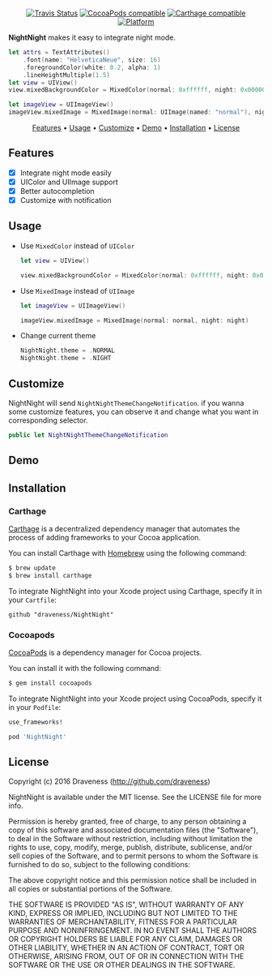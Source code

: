 <p align="center">
  <img src="">
</p>

<p align="center">
  <a href="https://travis-ci.org/draveness/NightNight"><img alt="Travis Status" src="https://img.shields.io/travis/draveness/NightNight.svg"/></a>
  <a href="https://img.shields.io/cocoapods/v/NightNight.svg"><img alt="CocoaPods compatible" src="https://img.shields.io/cocoapods/v/NightNight.svg"/></a>
  <a href="https://github.com/Carthage/Carthage"><img alt="Carthage compatible" src="https://img.shields.io/badge/Carthage-compatible-4BC51D.svg?style=flat"/></a>
  <a href="https://img.shields.io/cocoapods/p/NightNight.svg?style=flat"><img alt="Platform" src="https://img.shields.io/cocoapods/p/NightNight.svg?style=flat"/></a>
</p>

**NightNight** makes it easy to integrate night mode.

```swift
let attrs = TextAttributes()
    .font(name: "HelveticaNeue", size: 16)
    .foregroundColor(white: 0.2, alpha: 1)
    .lineHeightMultiple(1.5)
let view = UIView()
view.mixedBackgroundColor = MixedColor(normal: 0xffffff, night: 0x000000)

let imageView = UIImageView()
imageView.mixedImage = MixedImage(normal: UIImage(named: "normal"), night: UIImage(named: "night")) 
```

<p align="center">
    <a href="#features">Features</a> • <a href="#usage">Usage</a> • <a href="#customize">Customize</a> • <a href="#demo">Demo</a> • <a href="#installation">Installation</a> • <a href="#license">License</a>
</p>

## Features

- [x] Integrate night mode easily
- [x] UIColor and UIImage support
- [x] Better autocompletion
- [x] Customize with notification

## Usage

+ Use `MixedColor` instead of `UIColor`

    ```swift
    let view = UIView()
    
    view.mixedBackgroundColor = MixedColor(normal: 0xffffff, night: 0x000000)
    ```

+ Use `MixedImage` instead of `UIImage`

    ```swift
    let imageView = UIImageView()
    
    imageView.mixedImage = MixedImage(normal: normal, night: night)
    ```

+ Change current theme

    ```swift
    NightNight.theme = .NORMAL
    NightNight.theme = .NIGHT
    ```

## Customize

NightNight will send `NightNightThemeChangeNotification`. if you wanna some customize features, you can observe it and change what you want in corresponding selector.

```swift
public let NightNightThemeChangeNotification
```

## Demo

## Installation

### Carthage

[Carthage](https://github.com/Carthage/Carthage) is a decentralized dependency manager that automates the process of adding frameworks to your Cocoa application.

You can install Carthage with [Homebrew](http://brew.sh/) using the following command:

```bash
$ brew update
$ brew install carthage
```

To integrate NightNight into your Xcode project using Carthage, specify it in your `Cartfile`:

```ogdl
github "draveness/NightNight"
```

### Cocoapods

[CocoaPods](http://cocoapods.org) is a dependency manager for Cocoa projects.

You can install it with the following command:

```bash
$ gem install cocoapods
```

To integrate NightNight into your Xcode project using CocoaPods, specify it in your `Podfile`:

```ruby
use_frameworks!

pod 'NightNight'
```

## License

Copyright (c) 2016 Draveness (http://github.com/draveness)

NightNight is available under the MIT license. See the LICENSE file for more info.

Permission is hereby granted, free of charge, to any person obtaining a copy
of this software and associated documentation files (the "Software"), to deal
in the Software without restriction, including without limitation the rights
to use, copy, modify, merge, publish, distribute, sublicense, and/or sell
copies of the Software, and to permit persons to whom the Software is
furnished to do so, subject to the following conditions:

The above copyright notice and this permission notice shall be included in all
copies or substantial portions of the Software.

THE SOFTWARE IS PROVIDED "AS IS", WITHOUT WARRANTY OF ANY KIND, EXPRESS OR
IMPLIED, INCLUDING BUT NOT LIMITED TO THE WARRANTIES OF MERCHANTABILITY,
FITNESS FOR A PARTICULAR PURPOSE AND NONINFRINGEMENT. IN NO EVENT SHALL THE
AUTHORS OR COPYRIGHT HOLDERS BE LIABLE FOR ANY CLAIM, DAMAGES OR OTHER
LIABILITY, WHETHER IN AN ACTION OF CONTRACT, TORT OR OTHERWISE, ARISING FROM,
OUT OF OR IN CONNECTION WITH THE SOFTWARE OR THE USE OR OTHER DEALINGS IN THE
SOFTWARE.

